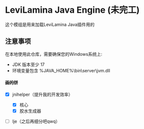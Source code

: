 # LeviLamina Java Engine (未完工)

这个模组是用来加载LeviLamina Java插件用的

## 注意事项

在本地使用此仓库，需要确保您的Windows系统上:

 * JDK 版本至少 17
 * 环境变量包含 %JAVA_HOME%\bin\server\jvm.dll

#### ~~画的饼~~
 - [x] jnihelper（提升我的开发效率）
   - [x] 核心
   - [x] 胶水生成器 
 - [ ] lje（之后再细分吧qwq）


